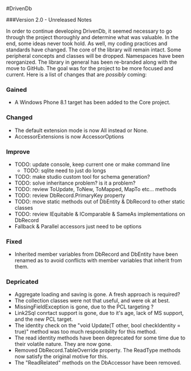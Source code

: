 #DrivenDb

###Version 2.0 - Unreleased Notes

In order to continue developing DrivenDb, it seemed necessary to go through the project thoroughly and determine what was valuable.  In the end, some ideas never took hold.  As well, my coding practices and standards have changed.  The core of the library will remain intact.  Some peripheral concepts and classes will be dropped.  Namespaces have been reorganized.  The library in general has been re-branded along with the move to GitHub.  The goal was for the project to be more focused and current. Here is a list of changes that are *possibly* coming:


### Gained

* A Windows Phone 8.1 target has been added to the Core project.

### Changed

* The default extension mode is now All instead or None.
* AccessorExtensions is now AccessorOptions

### Improve

* TODO: update console, keep current one or make command line
  * TODO: sqlite need to just do longs
* TODO: make studio custom tool for schema generation?
* TODO: solve inheritance problem?  is it a problem?
* TODO: review ToUpdate, ToNew, ToMapped, MapTo etc... methods 
* TODO: review DbRecord.PrimaryKey property
* TODO: move static methods out of DbEntity & DbRecord to other static classes
* TODO: review IEquitable & IComparable & SameAs implementations on DbRecord
* Fallback & Parallel accessors just need to be options

### Fixed

* Inherited member variables from DbRecord and DbEntity have been renamed as to avoid conflicts with member variables that inherit from them.

### Depricated

* Aggregate loading and saving is gone.  A fresh approach is required?
* The collection classes were not that useful, and were ok at best.
* MissingFieldException is gone, due to the PCL targeting ?
* Link2Sql conrtact support is gone, due to it's age, lack of MS support, and the new PCL target.
* The identity check on the "void Update(T other, bool checkIdentity = true)" method was too much responsibility for this method.
* The read identity methods have been deprecated for some time due to their volatile nature.  They are now gone.
* Removed DbRecord.TableOverride property.  The ReadType methods now satisfy the original motive for this.
* The "ReadRelated" methods on the DbAccessor have been removed.

